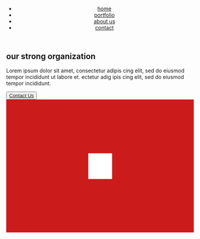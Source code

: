 <!DOCTYPE html>
<html lang="en">

<head>
    <meta charset="utf-8">
    <meta http-equiv="X-UA-Compatible" content="IE=edge">
    <title>page</title>
    <meta name="description" content="">
    <meta name="viewport" content="width=device-width, initial-scale=1">
    <link rel="stylesheet" type="text/css" href="css/style.css">
    <link href="https://fonts.googleapis.com/css?family=Open+Sans:400,700,800&display=swap&subset=cyrillic"
        rel="stylesheet">
</head>

<body>
    <header>
        <ul>
            <li class="header-block">
                <a class="header-text" href="#home" class="page-scroll">home</a>
            </li>
            <li class="header-block">
                <a class="header-text" href="#portfolio" class="page-scroll">portfolio</a>
            </li>
            <li class="header-block">
                <a class="header-text" href="#about-us" class="page-scroll">about us</a>
            </li>
            <li class="header-block">
                <a class="header-text" href="#contact" class="page-scroll">contact</a>
            </li>
        </ul>
    </header>
    <main class="content">
        <section id="home">
            <div class="left-column">
                <h1>our strong organization</h1>
                <p>Lorem ipsum dolor sit amet, consectetur adipis cing elit, sed do eiusmod tempor incididunt ut labore
                    et.
                    ectetur adig ipis cing elit, sed do eiusmod tempor incididunt.</p>
                <button type="button"><a href="#">Contact Us</a></button>
            </div>
            <div class="right-column">
                <a href="#">
                    <img src="red-rectangle.png" height="356px" width="551px" alt="">
                </a>
            </div>
        </section>
    </main>
</body>

</html>